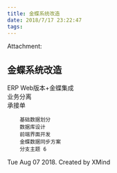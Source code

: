 ```yaml
---
title: 金蝶系统改造
date: 2018/7/17 23:22:47
tags:
---
```



Attachment:   
  
  


## 金蝶系统改造

  


  
  
ERP Web版本+金蝶集成  
        业务分离  
                承接单  
                  
        基础数据划分  
        数据库设计  
        前端界面开发  
        金蝶数据同步方案  
        分支主题 6  
  
  
  
  


Tue Aug 07 2018. Created by XMind

  

